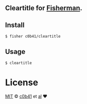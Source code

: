 ## Cleartitle for [Fisherman](http://github.com/fisherman/fisherman).

## Install


```fish
$ fisher c0b41/cleartitle
```


## Usage

```fish
$ cleartitle
```


# License

[MIT](http://opensource.org/licenses/MIT) © [c0b41]( http://github.com/c0b41) et [al](https://github.com/ayhankuru/gitremote/graphs/contributors) :heart:
